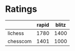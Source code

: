 # Ratings

|          | rapid | blitz |
|----------|-------|-------|
| lichess  | 1780 | 1400 |
| chesscom | 1401 | 1000 |
